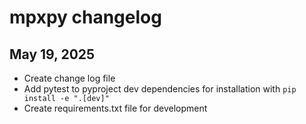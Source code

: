 # mpxpy changelog

## May 19, 2025

- Create change log file
- Add pytest to pyproject dev dependencies for installation with `pip install -e ".[dev]"`
- Create requirements.txt file for development